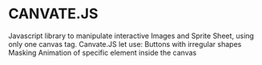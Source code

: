 # CANVATE.JS
Javascript library to manipulate interactive Images and Sprite Sheet, using only one canvas tag.
Canvate.JS let use:
Buttons with irregular shapes
Masking
Animation of specific element inside the canvas
